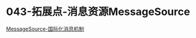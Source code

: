 # 043-拓展点-消息资源MessageSource

 [MessageSource-国际化消息机制](../090-Spring机制/020-MessageSource-国际化消息机制/README.md) 

